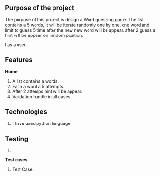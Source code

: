 
## Purpose of the project ##

The purpose of this project is design a Word guessing game. The list contains a 5 words, it will be iterate randomly one by one. one word and limit to guess 5 time after the new new word will be appear. after 2 guess a hint will be appear on random position.


I as a user, 
## Features ##

**Home**
1. A list contains a words.
2. Each a word a 5 attempts.
3. After 2 attemps hint will be appear.
4. Validation handle in all cases.

## Technologies ##
1. I have used python language.

## Testing ##
1. 
**Test cases**

1. Test Case:
